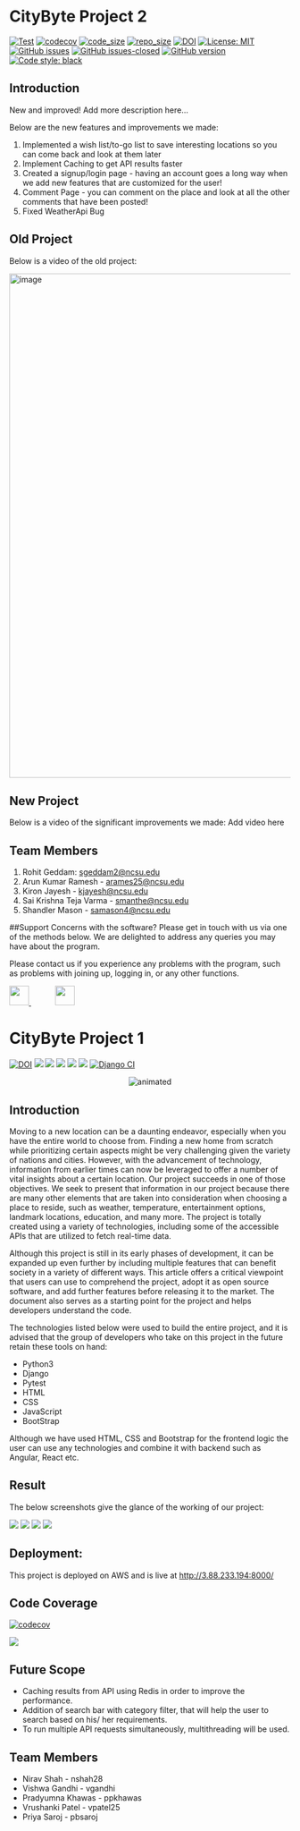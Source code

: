 # CityByte Project 2

[![Test](https://github.com/rohitgeddam/CityByte/actions/workflows/django.yml/badge.svg)](https://github.com/rohitgeddam/CityByte/actions/workflows/django.yml)
[![codecov](https://codecov.io/gh/rohitgeddam/CityByte/branch/main/graph/badge.svg)](https://codecov.io/gh/rohitgeddam/CityByte)
[![code_size](https://img.shields.io/github/languages/code-size/rohitgeddam/CityByte)](https://github.com/rohitgeddam/CityByte) 
[![repo_size](https://img.shields.io/github/repo-size/rohitgeddam/CityByte)](https://github.com/rohitgeddam/CityByte)
[![DOI](https://zenodo.org/badge/DOI/10.5281/zenodo.7155519.svg)](https://doi.org/10.5281/zenodo.7155519)
[![License: MIT](https://img.shields.io/badge/License-MIT-yellow.svg)](https://opensource.org/licenses/MIT)
[![GitHub issues](https://img.shields.io/github/issues/rohitgeddam/CityByte.svg)](https://GitHub.com/rohitgeddam/CityByte/issues/)
[![GitHub issues-closed](https://img.shields.io/github/issues-closed/rohitgeddam/CityByte.svg)](https://GitHub.com/rohitgeddam/CityByte/issues?q=is%3Aissue+is%3Aclosed)
[![GitHub version](https://img.shields.io/github/v/release/rohitgeddam/CityByte)](https://github.com/rohitgeddam/CityByte/releases)
[![Code style: black](https://img.shields.io/badge/code%20style-black-000000.svg)](https://github.com/psf/black)


## Introduction
New and improved! Add more description here...

Below are the new features and improvements we made:
1. Implemented a wish list/to-go list to save interesting locations so you can come back and look at them later
2. Implement Caching to get API results faster
3. Created a signup/login page - having an account goes a long way when we add new features that are customized for the user!
4. Comment Page - you can comment on the place and look at all the other comments that have been posted!
5. Fixed WeatherApi Bug

## Old Project
Below is a video of the old project:

[<img width="902" alt="image" src="https://user-images.githubusercontent.com/46688470/204404965-d3084c6c-b062-4eec-8b10-0ef95a577bd6.png">](https://drive.google.com/file/d/1FVJDir9ZufbAiUGe7AfzZvTfF7HWr58e/view?usp=sharing)


## New Project
Below is a video of the significant improvements we made:
Add video here

## Team Members
1. Rohit Geddam: sgeddam2@ncsu.edu
2. Arun Kumar Ramesh - arames25@ncsu.edu
3. Kiron Jayesh - kjayesh@ncsu.edu
4. Sai Krishna Teja Varma - smanthe@ncsu.edu
5. Shandler Mason - samason4@ncsu.edu

##Support
Concerns with the software? Please get in touch with us via one of the methods below. We are delighted to address any queries you may have about the program.

Please contact us if you experience any problems with the program, such as problems with joining up, logging in, or any other functions.

<a href = "mailto:citybyte.support@proton.me">
<img width = "35px" src = "https://user-images.githubusercontent.com/73664200/194786335-12b1d3a6-b272-4896-9bd7-d615e28847f3.png"/>
</a>
&nbsp;&nbsp;&nbsp;&nbsp;&nbsp;&nbsp;&nbsp;&nbsp;&nbsp;&nbsp;
<a href = "https://twitter.com/CityByteSupport">  
<img width = "35px" src = "https://raw.githubusercontent.com/peterthehan/peterthehan/master/assets/twitter.svg"/>
</a> 

# CityByte Project 1


[![DOI](https://zenodo.org/badge/541612969.svg)](https://zenodo.org/badge/latestdoi/541612969) ![](https://img.shields.io/github/license/therealppk/CityByte) ![](https://img.shields.io/github/issues/therealppk/CityByte?style=plastic) ![](https://img.shields.io/github/issues-closed-raw/therealppk/CityByte?style=plastic) ![](https://img.shields.io/github/languages/code-size/therealppk/CityByte?style=plastic) ![](https://img.shields.io/github/contributors/therealppk/CityByte?style=plastic) [![Django CI](https://github.com/therealppk/CityByte/actions/workflows/django.yml/badge.svg)](https://github.com/therealppk/CityByte/actions/workflows/django.yml)



<p align="center">
  <img src="https://github.com/therealppk/citybytesrough/blob/main/CityBytes.gif" alt="animated" />
</p>

## Introduction
Moving to a new location can be a daunting endeavor, especially when you have the entire world to choose from. Finding a new home from scratch while prioritizing certain aspects might be very challenging given the variety of nations and cities. However, with the advancement of technology, information from earlier times can now be leveraged to offer a number of vital insights about a certain location. Our project succeeds in one of those objectives. We seek to present that information in our project because there are many other elements that are taken into consideration when choosing a place to reside, such as weather, temperature, entertainment options, landmark locations, education, and many more. The project is totally created using a variety of technologies, including some of the accessible APIs that are utilized to fetch real-time data.

Although this project is still in its early phases of development, it can be expanded up even further by including multiple features that can benefit society in a variety of different ways. This article offers a critical viewpoint that users can use to comprehend the project, adopt it as open source software, and add further features before releasing it to the market. The document also serves as a starting point for the project and helps developers understand the code.

The technologies listed below were used to build the entire project, and it is advised that the group of developers who take on this project in the future retain these tools on hand:

* Python3
* Django
* Pytest
* HTML
* CSS
* JavaScript
* BootStrap

Although we have used HTML, CSS and Bootstrap for the frontend logic the user can use any technologies and combine it with backend such as Angular, React etc.

## Result
The below screenshots give the glance of the working of our project:

![](https://github.com/therealppk/CityByte/blob/main/docs/assets/City%206.png)
![](https://github.com/therealppk/CityByte/blob/main/docs/assets/City%208.png)
![](https://github.com/therealppk/CityByte/blob/main/docs/assets/City%209.png) 
![](https://github.com/therealppk/CityByte/blob/main/docs/assets/City%2010.png)

## Deployment:
This project is deployed on AWS and is live at http://3.88.233.194:8000/

## Code Coverage
[![codecov](https://codecov.io/gh/therealppk/CityByte/branch/main/graph/badge.svg?token=HRK9X7OI2J)](https://codecov.io/gh/therealppk/CityByte)

![](https://github.com/therealppk/CityByte/blob/main/docs/assets/code_coverage.png)

## Future Scope
* Caching results from API using Redis in order to improve the performance.
* Addition of search bar with category filter, that will help the user to search based on his/ her requirements.
* To run multiple API requests simultaneously, multithreading will be used.

## Team Members

* Nirav Shah - nshah28
* Vishwa Gandhi - vgandhi
* Pradyumna Khawas - ppkhawas
* Vrushanki Patel - vpatel25
* Priya Saroj - pbsaroj
